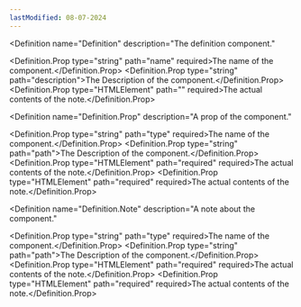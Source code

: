 ```yaml
---
lastModified: 08-07-2024
---
```


<script>
  import { Definition } from "$lib/components";
</script>


<Definition
  name="Definition"
  description="The definition component."
>
  <Definition.Prop type="string" path="name" required>The name of the component.</Definition.Prop>
  <Definition.Prop type="string" path="description">The Description of the component.</Definition.Prop>
  <Definition.Prop type="HTMLElement" path="<slot>" required>The actual contents of the note.</Definition.Prop>
</Definition>

<Definition
  name="Definition.Prop"
  description="A prop of the component."
>
  <Definition.Prop type="string" path="type" required>The name of the component.</Definition.Prop>
  <Definition.Prop type="string" path="path">The Description of the component.</Definition.Prop>
  <Definition.Prop type="HTMLElement" path="required" required>The actual contents of the note.</Definition.Prop>
  <Definition.Prop type="HTMLElement" path="required" required>The actual contents of the note.</Definition.Prop>
</Definition>

<Definition
  name="Definition.Note"
  description="A note about the component."
>
  <Definition.Prop type="string" path="type" required>The name of the component.</Definition.Prop>
  <Definition.Prop type="string" path="path">The Description of the component.</Definition.Prop>
  <Definition.Prop type="HTMLElement" path="required" required>The actual contents of the note.</Definition.Prop>
  <Definition.Prop type="HTMLElement" path="required" required>The actual contents of the note.</Definition.Prop>
</Definition>
